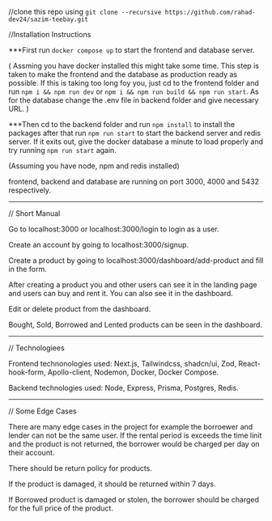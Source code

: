 //clone this repo using
`git clone --recursive https://github.com/rahad-dev24/sazim-teebay.git`

//Installation Instructions

***First run `docker compose up` to start the frontend and database server. 

( Assming you have docker installed this might take some time. This step is taken to make the frontend and the database as production ready as possible. If this is taking too long foy you, just cd to the frontend folder and run `npm i && npm run dev` or `npm i && npm run build && npm run start`. As for the database change the .env file in backend folder and give necessary URL. )

***Then cd to the backend folder and run `npm install` to install the packages after that run `npm run start` to start the backend server and redis server. If it exits out, give the docker database a minute to load properly and try running `npm run start` again. 

(Assuming you have node, npm and redis installed)


frontend, backend and database are running on port 3000, 4000 and 5432 respectively.


-----------------------------------------------------------------
// Short Manual

Go to localhost:3000 or localhost:3000/login to login as a user.

Create an account by going to localhost:3000/signup.

Create a product by going to localhost:3000/dashboard/add-product and fill in the form.

After creating a product you and other users can see it in the landing page and users can buy and rent it. You can also see it in the dashboard.

Edit or delete product from the dashboard.

Bought, Sold, Borrowed and Lented products can be seen in the dashboard.


-----------------------------------------------------------------
// Technologiees

Frontend technonologies used: Next.js, Tailwindcss, shadcn/ui, Zod, React-hook-form, Apollo-client, Nodemon, Docker, Docker Compose.


Backend technologies used: Node, Express, Prisma, Postgres, Redis.


-----------------------------------------------------------------
// Some Edge Cases

There are many edge cases in the project for example the borroewer and lender can not be the same user. If the rental period is exceeds the time linit and the product is not returned, the borrower would be charged per day on their account.

There should be return policy for products.

If the product is damaged, it should be returned within 7 days.

If Borrowed product is damaged or stolen, the borrower should be charged for the full price of the product.







